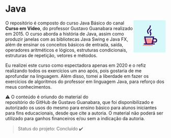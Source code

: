 # Java

<img src="java.jpg" alt="java curso em video" width="20%" align="right"/>O repositório é composto do curso Java Básico do canal **Curso em Vídeo**, do professor Gustavo Guanabara realizado em 2015. O curso aborda a história de Java, assim como produzir janelas com as bibliotecas Java Swing e Java FX, além de ensinar os conceitos básicos de entrada, saída, operadores aritméticos e lógicos, estruturas condicionais, estruturas de repetição, vetores e métodos.

Eu realizei este curso como espectadora apenas em 2020 e o refiz realizando todos os exercícios um ano após, pois gostaria de me aprofundar na linguagem. Além disso, tomei a liberdade em fazer os exercícios de algoritmos do professor em linguagem Java, para reforço dos meus conhecimentos.

:warning: O conteúdo é oriundo do material do <a href="https://gustavoguanabara.github.io" style="text-decoration:none">repositório do GitHub de Gustavo Guanabara</a>, que foi disponibilizado e autorizado os usos do mesmo para ensino básico para alunos iniciantes para fins educacionais, desde que cite a autoria. O material não poderá ser utilizado para ganhos financeiros e/ou sem a indicação da autoria.



> Status do projeto: Concluído :heavy_check_mark:

